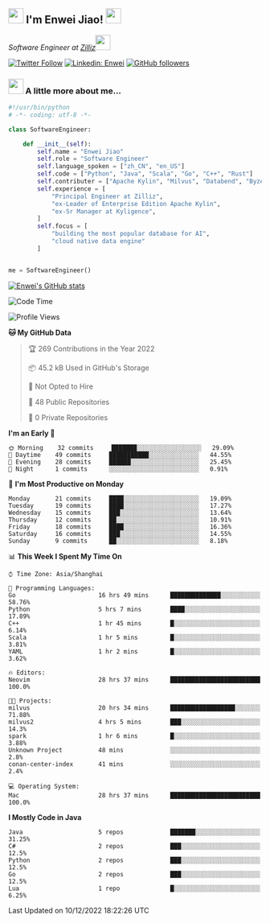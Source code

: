 <h2><img src="https://emojis.slackmojis.com/emojis/images/1531849430/4246/blob-sunglasses.gif?1531849430" width="30"/> I'm  Enwei Jiao! <img src="https://media.giphy.com/media/juBt25nT1KGys/giphy.gif" width=30> </h2>
<!-- <img align='right' src="https://media.giphy.com/media/M9gbBd9nbDrOTu1Mqx/giphy.gif" width="230"> -->
<p><em>Software Engineer at <a href="https://zilliz.com/">Zilliz</a><img src="https://media.giphy.com/media/WUlplcMpOCEmTGBtBW/giphy.gif" width="30"></em></p>

[![Twitter Follow](https://img.shields.io/twitter/follow/misteranmol?label=Follow)](https://twitter.com/intent/follow?screen_name=EnweiJiao)
[![Linkedin: Enwei](https://img.shields.io/badge/-enwei-blue?style=&logo=Linkedin&logoColor=white&link=https://www.linkedin.com/in/enwei-jiao-41192a97)](https://www.linkedin.com/in/enwei-jiao-41192a97/)
[![GitHub followers](https://img.shields.io/github/followers/jiaoew1991?label=Follow&style=social)](https://github.com/jiaoew1991)


### <img src="https://media.giphy.com/media/VgCDAzcKvsR6OM0uWg/giphy.gif" width="30"> A little more about me...  

```python
#!/usr/bin/python
# -*- coding: utf-8 -*-

class SoftwareEngineer:

    def __init__(self):
        self.name = "Enwei Jiao"
        self.role = "Software Engineer"
        self.language_spoken = ["zh_CN", "en_US"]
        self.code = ["Python", "Java", "Scala", "Go", "C++", "Rust"]
        self.contributer = ["Apache Kylin", "Milvus", "Databend", "Byzer-Lang"]
        self.experience = [
            "Principal Engineer at Zilliz",
            "ex-Leader of Enterprise Edition Apache Kylin",
            "ex-Sr Manager at Kyligence",
        ]
        self.focus = [
            "building the most popular database for AI",
            "cloud native data engine"
        ]


me = SoftwareEngineer()
```

[![Enwei's GitHub stats](https://github-readme-stats.vercel.app/api?username=jiaoew1991&count_private=true&show_icons=true)](https://github.com/jiaoew1991/jiaoew1991)

<!-- [![Top Langs](https://github-readme-stats.vercel.app/api/top-langs/?username=jiaoew1991&layout=compact)](https://github.com/jiaoew1991/jiaoew1991) -->

<!--START_SECTION:waka-->
![Code Time](http://img.shields.io/badge/Code%20Time-363%20hrs%2036%20mins-blue)

![Profile Views](http://img.shields.io/badge/Profile%20Views-0-blue)

**🐱 My GitHub Data** 

> 🏆 269 Contributions in the Year 2022
 > 
> 📦 45.2 kB Used in GitHub's Storage 
 > 
> 🚫 Not Opted to Hire
 > 
> 📜 48 Public Repositories 
 > 
> 🔑 0 Private Repositories  
 > 
**I'm an Early 🐤** 

```text
🌞 Morning    32 commits     ███████░░░░░░░░░░░░░░░░░░   29.09% 
🌆 Daytime    49 commits     ███████████░░░░░░░░░░░░░░   44.55% 
🌃 Evening    28 commits     ██████░░░░░░░░░░░░░░░░░░░   25.45% 
🌙 Night      1 commits      ░░░░░░░░░░░░░░░░░░░░░░░░░   0.91%

```
📅 **I'm Most Productive on Monday** 

```text
Monday       21 commits     ████░░░░░░░░░░░░░░░░░░░░░   19.09% 
Tuesday      19 commits     ████░░░░░░░░░░░░░░░░░░░░░   17.27% 
Wednesday    15 commits     ███░░░░░░░░░░░░░░░░░░░░░░   13.64% 
Thursday     12 commits     ██░░░░░░░░░░░░░░░░░░░░░░░   10.91% 
Friday       18 commits     ████░░░░░░░░░░░░░░░░░░░░░   16.36% 
Saturday     16 commits     ███░░░░░░░░░░░░░░░░░░░░░░   14.55% 
Sunday       9 commits      ██░░░░░░░░░░░░░░░░░░░░░░░   8.18%

```


📊 **This Week I Spent My Time On** 

```text
⌚︎ Time Zone: Asia/Shanghai

💬 Programming Languages: 
Go                       16 hrs 49 mins      ██████████████░░░░░░░░░░░   58.76% 
Python                   5 hrs 7 mins        ████░░░░░░░░░░░░░░░░░░░░░   17.89% 
C++                      1 hr 45 mins        █░░░░░░░░░░░░░░░░░░░░░░░░   6.14% 
Scala                    1 hr 5 mins         █░░░░░░░░░░░░░░░░░░░░░░░░   3.81% 
YAML                     1 hr 2 mins         █░░░░░░░░░░░░░░░░░░░░░░░░   3.62%

🔥 Editors: 
Neovim                   28 hrs 37 mins      █████████████████████████   100.0%

🐱‍💻 Projects: 
milvus                   20 hrs 34 mins      ██████████████████░░░░░░░   71.88% 
milvus2                  4 hrs 5 mins        ███░░░░░░░░░░░░░░░░░░░░░░   14.3% 
spark                    1 hr 6 mins         █░░░░░░░░░░░░░░░░░░░░░░░░   3.88% 
Unknown Project          48 mins             ░░░░░░░░░░░░░░░░░░░░░░░░░   2.8% 
conan-center-index       41 mins             ░░░░░░░░░░░░░░░░░░░░░░░░░   2.4%

💻 Operating System: 
Mac                      28 hrs 37 mins      █████████████████████████   100.0%

```

**I Mostly Code in Java** 

```text
Java                     5 repos             ███████░░░░░░░░░░░░░░░░░░   31.25% 
C#                       2 repos             ███░░░░░░░░░░░░░░░░░░░░░░   12.5% 
Python                   2 repos             ███░░░░░░░░░░░░░░░░░░░░░░   12.5% 
Go                       2 repos             ███░░░░░░░░░░░░░░░░░░░░░░   12.5% 
Lua                      1 repo              █░░░░░░░░░░░░░░░░░░░░░░░░   6.25%

```



 Last Updated on 10/12/2022 18:22:26 UTC
<!--END_SECTION:waka-->
